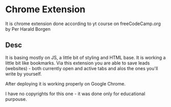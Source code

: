 # Chrome Extension 

It is chrome extension done according to yt course on freeCodeCamp.org by Per Harald Borgen

## Desc

It is basing mostly on JS, a little bit of styling and HTML base. It is working a little bit like bookmarks. 
Via this extension you are able to save leads (websites) - both currently open and active tabs and alos the ones you'll write by yourself.

After deploying it is working properly on Google Chrome.

I have no copyrights for this one - it was done only for educational purpouse. 
